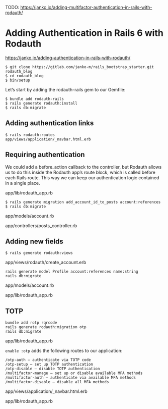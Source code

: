 TODO: https://janko.io/adding-multifactor-authentication-in-rails-with-rodauth/

# Adding Authentication in Rails 6 with Rodauth

https://janko.io/adding-authentication-in-rails-with-rodauth/
```
$ git clone https://gitlab.com/janko-m/rails_bootstrap_starter.git rodauth_blog
$ cd rodauth_blog
$ bin/setup
```
Let’s start by adding the rodauth-rails gem to our Gemfile:
```
$ bundle add rodauth-rails
$ rails generate rodauth:install
$ rails db:migrate
```
## Adding authentication links
```
$ rails rodauth:routes
app/views/application/_navbar.html.erb
```

## Requiring authentication
We could add a before_action callback to the controller, but Rodauth allows us to do this inside the Rodauth app’s route block, which is called before each Rails route. This way we can keep our authentication logic contained in a single place.

app/lib/rodauth_app.rb
```
$ rails generate migration add_account_id_to_posts account:references
$ rails db:migrate
```

app/models/account.rb

app/controllers/posts_controller.rb


## Adding new fields

`$ rails generate rodauth:views`

app/views/rodauth/create_account.erb

```
rails generate model Profile account:references name:string
rails db:migrate
```
app/models/account.rb

app/lib/rodauth_app.rb


## TOTP
```
bundle add rotp rqrcode
rails generate rodauth:migration otp
rails db:migrate
```
app/lib/rodauth_app.rb

`enable :otp` adds the following routes to our application:
```
/otp-auth – authenticate via TOTP code
/otp-setup – set up TOTP authentication
/otp-disable – disable TOTP authentication
/multifactor-manage – set up or disable available MFA methods
/multifactor-auth – authenticate via available MFA methods
/multifactor-disable – disable all MFA methods
```

app/views/application/_navbar.html.erb

app/lib/rodauth_app.rb








